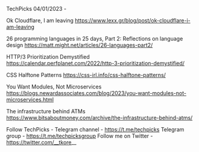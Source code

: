 TechPicks 04/01/2023 -

Ok Cloudflare, I am leaving
https://www.lexx.gr/blog/post/ok-cloudflare-i-am-leaving

26 programming languages in 25 days, Part 2: Reflections on language design
https://matt.might.net/articles/26-languages-part2/

HTTP/3 Prioritization Demystified
https://calendar.perfplanet.com/2022/http-3-prioritization-demystified/

CSS Halftone Patterns
https://css-irl.info/css-halftone-patterns/

You Want Modules, Not Microservices
https://blogs.newardassociates.com/blog/2023/you-want-modules-not-microservices.html

The infrastructure behind ATMs
https://www.bitsaboutmoney.com/archive/the-infrastructure-behind-atms/

Follow TechPicks -
Telegram channel - https://t.me/techpicks
Telegram group - https://t.me/techpicksgroup
Follow me on Twitter - https://twitter.com/__tkore__